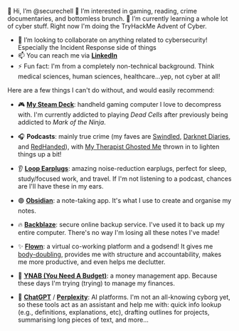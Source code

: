 👋 Hi, I’m @securechell
👀 I’m interested in gaming, reading, crime documentaries, and bottomless brunch.
🌱 I’m currently learning a whole lot of cyber stuff. Right now I'm doing the TryHackMe Advent of Cyber.
- 💞️ I’m looking to collaborate on anything related to cybersecurity! Especially the Incident Response side of things
- 📫 You can reach me via [**LinkedIn**](https://www.linkedin.com/in/cheryll-o/)
- ⚡ Fun fact: I'm from a completely non-technical background. Think medical sciences, human sciences, healthcare...yep, not cyber at all!

<!---
securechell/securechell is a ✨ special ✨ repository because its `README.md` (this file) appears on your GitHub profile.
You can click the Preview link to take a look at your changes.
--->
Here are a few things I can't do without, and would easily recommend:
- 🎮 [**My Steam Deck**](https://store.steampowered.com/steamdeck/): handheld gaming computer I love to decompress with. I'm currently addicted to playing *Dead Cells* after previously being addicted to *Mark of the Ninja*.

- 🎧 **Podcasts**: mainly true crime (my faves are [Swindled](https://swindledpodcast.com/), [Darknet Diaries](https://darknetdiaries.com/), and [RedHanded](https://redhandedpodcast.com/)), with [My Therapist Ghosted Me](https://www.mytherapistghostedme.com/) thrown in to lighten things up a bit!

- 👂 [**Loop Earplugs**](https://www.loopearplugs.com/?country=GB): amazing noise-reduction earplugs, perfect for sleep, study/focused work, and travel. If I'm not listening to a podcast, chances are I'll have these in my ears.

- 🟣 [**Obsidian**](https://obsidian.md/): a note-taking app. It's what I use to create and organise my notes.

- 🔥 [**Backblaze**](https://www.backblaze.com/cloud-backup/personal): secure online backup service. I've used it to back up my entire computer. There's no way I'm losing all these notes I've made!

- ✨ [**Flown**](https://flown.com/how-it-works): a virtual co-working platform and a godsend! It gives me [body-doubling](https://www.understood.org/en/articles/body-doubling-for-adhd-what-it-is-and-how-it-works), provides me with structure and accountability, makes me more productive, and even helps me declutter.

- 💸 [**YNAB (You Need A Budget)**](https://www.ynab.com/): a money management app. Because these days I'm trying (trying) to manage my finances.

- 👾 [**ChatGPT**](https://chatgpt.com/) / [**Perplexity**](https://www.perplexity.ai/): AI platforms. I'm not an all-knowing cyborg yet, so these tools act as an assistant and help me with: quick info lookup (e.g., definitions, explanations, etc), drafting outlines for projects, summarising long pieces of text, and more...
